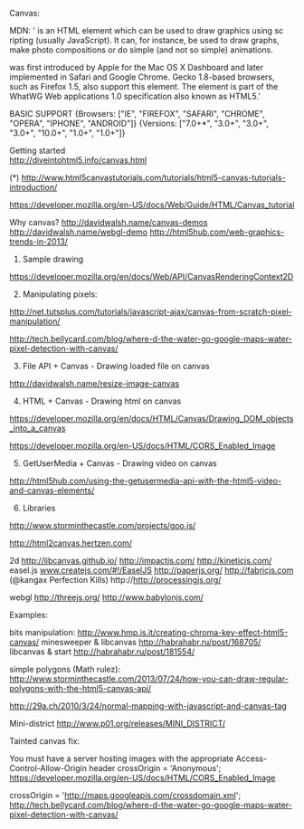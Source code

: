 Canvas:

  MDN: '<canvas> is an HTML element which can be used to draw graphics using sc
  ripting (usually JavaScript). It can, for instance, be used to draw graphs, make photo compositions or do simple (and not so simple) animations.

  <canvas> was first introduced by Apple for the Mac OS X Dashboard and later implemented in Safari and Google Chrome. Gecko 1.8-based browsers, such as Firefox 1.5, also support this element. The <canvas> element is part of the WhatWG Web applications 1.0 specification also known as HTML5.'

  BASIC <CANVAS> SUPPORT
  {Browsers: ["IE",  "FIREFOX", "SAFARI",  "CHROME",  "OPERA", "IPHONE",  "ANDROID"]}
  {Versions: ["7.0+*", "3.0+",  "3.0+",  "3.0+",  "10.0+", "1.0+",  "1.0+"]}


Getting started   
  http://diveintohtml5.info/canvas.html

  (*) http://www.html5canvastutorials.com/tutorials/html5-canvas-tutorials-introduction/

  https://developer.mozilla.org/en-US/docs/Web/Guide/HTML/Canvas_tutorial


Why canvas?
  http://davidwalsh.name/canvas-demos
  http://davidwalsh.name/webgl-demo
  http://html5hub.com/web-graphics-trends-in-2013/

1. Sample drawing

  https://developer.mozilla.org/en/docs/Web/API/CanvasRenderingContext2D


2. Manipulating pixels:
  
  http://net.tutsplus.com/tutorials/javascript-ajax/canvas-from-scratch-pixel-manipulation/

  http://tech.bellycard.com/blog/where-d-the-water-go-google-maps-water-pixel-detection-with-canvas/

3. File API + Canvas - Drawing loaded file on canvas

  http://davidwalsh.name/resize-image-canvas

4. HTML + Canvas - Drawing html on canvas

https://developer.mozilla.org/en/docs/HTML/Canvas/Drawing_DOM_objects_into_a_canvas

https://developer.mozilla.org/en-US/docs/HTML/CORS_Enabled_Image

5. GetUserMedia + Canvas - Drawing video on canvas

http://html5hub.com/using-the-getusermedia-api-with-the-html5-video-and-canvas-elements/

6. Libraries

http://www.storminthecastle.com/projects/goo.js/

http://html2canvas.hertzen.com/

2d
  http://libcanvas.github.io/
  http://impactjs.com/
  http://kineticjs.com/
  easel.js www.createjs.com/#!/EaselJS‎
  http://paperjs.org/
  http://fabricjs.com (@kangax Perfection Kills)
  http://http://processingjs.org/

webgl 
  http://threejs.org/
  http://www.babylonjs.com/  

Examples:

  bits manipulation: http://www.hmp.is.it/creating-chroma-key-effect-html5-canvas/
  minesweeper & libcanvas  http://habrahabr.ru/post/168705/
  libcanvas & start http://habrahabr.ru/post/181554/

  simple polygons (Math rulez): http://www.storminthecastle.com/2013/07/24/how-you-can-draw-regular-polygons-with-the-html5-canvas-api/

  http://29a.ch/2010/3/24/normal-mapping-with-javascript-and-canvas-tag

  Mini-district   http://www.p01.org/releases/MINI_DISTRICT/


Tainted canvas fix:

  You must have a server hosting images with the appropriate Access-Control-Allow-Origin header
  crossOrigin = 'Anonymous';  
  https://developer.mozilla.org/en-US/docs/HTML/CORS_Enabled_Image
  
  crossOrigin = 'http://maps.googleapis.com/crossdomain.xml';
  http://tech.bellycard.com/blog/where-d-the-water-go-google-maps-water-pixel-detection-with-canvas/